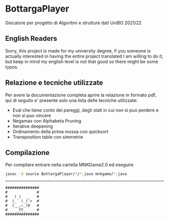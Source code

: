 # BottargaPlayer
Giocatore per progetto di Algoritmi e strutture dati UniBO 2021/22

## English Readers
Sorry, this project is made for my university degree, if you someone is actually interested in having the entire project translated I am willing to do it, but keep in mind my english level is not that good so there might be some typos.

## Relazione e tecniche utilizzate
Per avere la documentazione completa aprire la relazione in formato pdf, qui di seguito e' presente solo una lista delle tecniche utilizzate:

- Eval che tiene conto dei pareggi, degli stati in cui non si puo perdere e non si puo vincere
- Negamax con Alphabeta Pruning
- Iterative deepening
- Ordinamento della prima mossa con quicksort
- Transposition table con simmetrie

## Compilazione
Per compilare entrare nella cartella MNKGame2.0 ed eseguire
```bash
javac -d source BottargaPlayer/*/*.java mnkgame/*.java
```
---
```
###############
#             #
#   ( )   _   #
#  (_` )_('>  #
#  (__,~_)8   #
#    _YY_     #
###############
```

